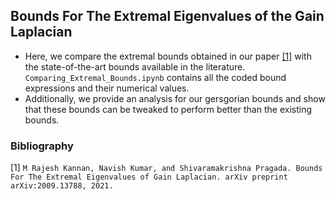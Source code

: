 ## Bounds For The Extremal Eigenvalues of the Gain Laplacian

- Here, we compare the extremal bounds obtained in our paper [[1]](#1) with the state-of-the-art bounds available in the literature. `Comparing_Extremal_Bounds.ipynb` contains all the coded bound expressions and their numerical values. 
- Additionally, we provide an analysis for our gersgorian bounds and show that these bounds can be tweaked to perform better than the existing bounds.



### Bibliography
<a id="1">[1]</a> 
`M Rajesh Kannan, Navish Kumar, and Shivaramakrishna Pragada. Bounds For The Extremal Eigenvalues of Gain
Laplacian. arXiv preprint arXiv:2009.13788, 2021.`

 
